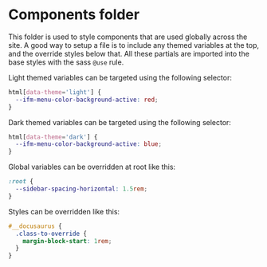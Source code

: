 # Components folder

This folder is used to style components that are used globally across the site. A good way to setup a file is to include any themed variables at the top, and the override styles below that. All these partials are imported into the base styles with the sass `@use` rule.

Light themed variables can be targeted using the following selector:

```css
html[data-theme='light'] {
  --ifm-menu-color-background-active: red;
}
```

Dark themed variables can be targeted using the following selector:

```css
html[data-theme='dark'] {
  --ifm-menu-color-background-active: blue;
}
```

Global variables can be overridden at root like this:

```css
:root {
  --sidebar-spacing-horizontal: 1.5rem;
}
```

Styles can be overridden like this:

```css
#__docusaurus {
  .class-to-override {
    margin-block-start: 1rem;
  }
}
```

